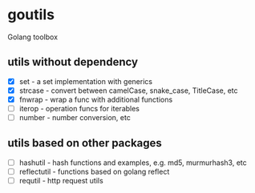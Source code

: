 # goutils

Golang toolbox

## utils without dependency

- [x] set - a set implementation with generics
- [x] strcase - convert between camelCase, snake_case, TitleCase, etc
- [x] fnwrap - wrap a func with additional functions
- [ ] iterop - operation funcs for iterables
- [ ] number - number conversion, etc

## utils based on other packages

- [ ] hashutil - hash functions and examples, e.g. md5, murmurhash3, etc
- [ ] reflectutil - functions based on golang reflect
- [ ] requtil - http request utils
